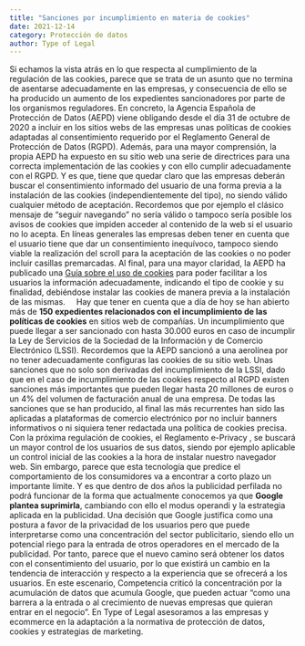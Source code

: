 ```yaml
---
title: "Sanciones por incumplimiento en materia de cookies"
date: 2021-12-14
category: Protección de datos
author: Type of Legal
---
```


Si echamos la vista atrás en lo que respecta al cumplimiento de la regulación de las cookies, parece que se trata de un asunto que no termina de asentarse adecuadamente en las empresas, y consecuencia de ello se ha producido un aumento de los expedientes sancionadores por parte de los organismos reguladores. En concreto, la Agencia Española de Protección de Datos (AEPD) viene obligando desde el día 31 de octubre de 2020 a incluir en los sitios webs de las empresas unas políticas de cookies adaptadas al consentimiento requerido por el Reglamento General de Protección de Datos (RGPD). Además, para una mayor comprensión, la propia AEPD ha expuesto en su sitio web una serie de directrices para una correcta implementación de las cookies y con ello cumplir adecuadamente con el RGPD. Y es que, tiene que quedar claro que las empresas deberán buscar el consentimiento informado del usuario de una forma previa a la instalación de las cookies (independientemente del tipo), no siendo válido cualquier método de aceptación. Recordemos que por ejemplo el clásico mensaje de “seguir navegando” no sería válido o tampoco sería posible los avisos de cookies que impiden acceder al contenido de la web si el usuario no lo acepta. En líneas generales las empresas deben tener en cuenta que el usuario tiene que dar un consentimiento inequívoco, tampoco siendo viable la realización del scroll para la aceptación de las cookies o no poder incluir casillas premarcadas. Al final, para una mayor claridad, la AEPD ha publicado una [Guía sobre el uso de cookies](https://www.aepd.es/sites/default/files/2020-07/guia-cookies.pdf) para poder facilitar a los usuarios la información adecuadamente, indicando el tipo de cookie y su finalidad, debiéndose instalar las cookies de manera previa a la instalación de las mismas.     Hay que tener en cuenta que a día de hoy se han abierto más de **150 expedientes relacionados con el incumplimiento de las políticas de cookies** en sitios web de compañías. Un incumplimiento que puede llegar a ser sancionado con hasta 30.000 euros en caso de incumplir la Ley de Servicios de la Sociedad de la Información y de Comercio Electrónico (LSSI). Recordemos que la AEPD sancionó a una aerolínea por no tener adecuadamente configuras las cookies de su sitio web. Unas sanciones que no solo son derivadas del incumplimiento de la LSSI, dado que en el caso de incumplimiento de las cookies respecto al RGPD existen sanciones más importantes que pueden llegar hasta 20 millones de euros o un 4% del volumen de facturación anual de una empresa. De todas las sanciones que se han producido, al final las más recurrentes han sido las aplicadas a plataformas de comercio electrónico por no incluir banners informativos o ni siquiera tener redactada una política de cookies precisa. Con la próxima regulación de cookies, el Reglamento e-Privacy , se buscará un mayor control de los usuarios de sus datos, siendo por ejemplo aplicable un control inicial de las cookies a la hora de instalar nuestro navegador web. Sin embargo, parece que esta tecnología que predice el comportamiento de los consumidores va a encontrar a corto plazo un importante límite. Y es que dentro de dos años la publicidad perfilada no podrá funcionar de la forma que actualmente conocemos ya que **Google plantea suprimirla**, cambiando con ello el modus operandi y la estrategia aplicada en la publicidad. Una decisión que Google justifica como una postura a favor de la privacidad de los usuarios pero que puede interpretarse como una concentración del sector publicitario, siendo ello un potencial riego para la entrada de otros operadores en el mercado de la publicidad. Por tanto, parece que el nuevo camino será obtener los datos con el consentimiento del usuario, por lo que existirá un cambio en la tendencia de interacción y respecto a la experiencia que se ofrecerá a los usuarios. En este escenario, Competencia criticó la concentración por la acumulación de datos que acumula Google, que pueden actuar “como una barrera a la entrada o al crecimiento de nuevas empresas que quieran entrar en el negocio”. En Type of Legal asesoramos a las empresas y ecommerce en la adaptación a la normativa de protección de datos, cookies y estrategias de marketing.
